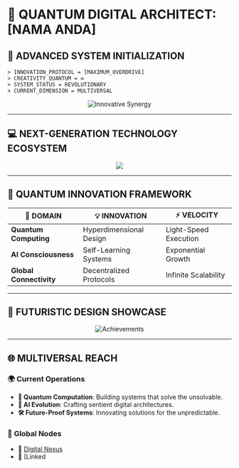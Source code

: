 # 🌌 **QUANTUM DIGITAL ARCHITECT**: [NAMA ANDA]

## 🔮 **ADVANCED SYSTEM INITIALIZATION**

```quantum-interface
> INNOVATION_PROTOCOL = [MAXIMUM_OVERDRIVE]
> CREATIVITY_QUANTUM = ∞
> SYSTEM_STATUS = REVOLUTIONARY
> CURRENT_DIMENSION = MULTIVERSAL
```

<div align="center">
  <img src="https://readme-typing-svg.herokuapp.com?font=Orbitron&size=30&duration=4000&color=00FFFF&center=true&vCenter=true&width=800&lines=Crafting+the+Future+of+Reality;Breaking+Boundaries,+One+Code+at+a+Time;Embracing+the+Infinite+Digital+Cosmos;Quantum+Synergy+in+Action" alt="Innovative Synergy" />
</div>

---

## 💻 **NEXT-GENERATION TECHNOLOGY ECOSYSTEM**

<p align="center">
  <img src="https://skillicons.dev/icons?i=python,rust,go,tensorflow,react,svelte,deno,graphql,kubernetes,docker,ai,javascript,threejs,nodejs,html,css,figma,arduino" />
</p>

---

## 🚀 **QUANTUM INNOVATION FRAMEWORK**

| **🌌 DOMAIN**           | **💡 INNOVATION**         | **⚡ VELOCITY**        |
|------------------------|-------------------------|-----------------------|
| **Quantum Computing** | Hyperdimensional Design | Light-Speed Execution |
| **AI Consciousness**  | Self-Learning Systems   | Exponential Growth    |
| **Global Connectivity** | Decentralized Protocols | Infinite Scalability  |

---

## 🎨 **FUTURISTIC DESIGN SHOWCASE**

<div align="center">
  <img src="https://github-profile-trophy.vercel.app/?username=yourusername&theme=onestar&no-frame=true&row=1&column=7&margin-w=15" alt="Achievements" />
</div>

---

## 🌐 **MULTIVERSAL REACH**

### 🌍 **Current Operations**
- **🔬 Quantum Computation**: Building systems that solve the unsolvable.
- **🤖 AI Evolution**: Crafting sentient digital architectures.
- **🛠️ Future-Proof Systems**: Innovating solutions for the unpredictable.

### 🔗 **Global Nodes**
- 🌌 [Digital Nexus](https://your-digital-nexus.com)
- 💼 [Linked
